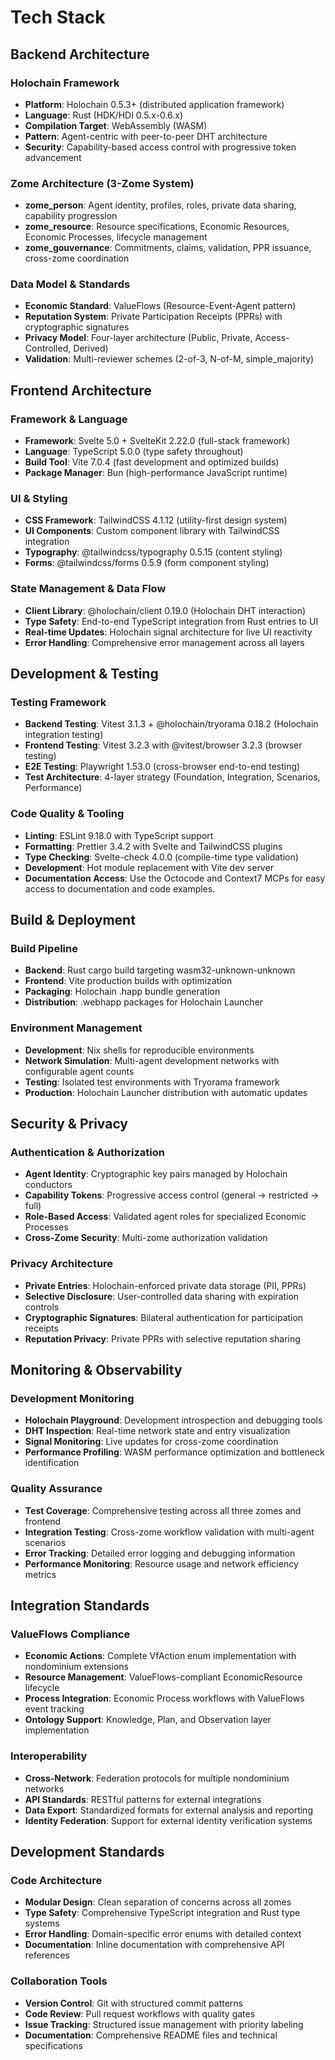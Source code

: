 # Tech Stack

## Backend Architecture

### Holochain Framework

- **Platform**: Holochain 0.5.3+ (distributed application framework)
- **Language**: Rust (HDK/HDI 0.5.x-0.6.x)
- **Compilation Target**: WebAssembly (WASM)
- **Pattern**: Agent-centric with peer-to-peer DHT architecture
- **Security**: Capability-based access control with progressive token advancement

### Zome Architecture (3-Zome System)

- **zome_person**: Agent identity, profiles, roles, private data sharing, capability progression
- **zome_resource**: Resource specifications, Economic Resources, Economic Processes, lifecycle management
- **zome_gouvernance**: Commitments, claims, validation, PPR issuance, cross-zome coordination

### Data Model & Standards

- **Economic Standard**: ValueFlows (Resource-Event-Agent pattern)
- **Reputation System**: Private Participation Receipts (PPRs) with cryptographic signatures
- **Privacy Model**: Four-layer architecture (Public, Private, Access-Controlled, Derived)
- **Validation**: Multi-reviewer schemes (2-of-3, N-of-M, simple_majority)

## Frontend Architecture

### Framework & Language

- **Framework**: Svelte 5.0 + SvelteKit 2.22.0 (full-stack framework)
- **Language**: TypeScript 5.0.0 (type safety throughout)
- **Build Tool**: Vite 7.0.4 (fast development and optimized builds)
- **Package Manager**: Bun (high-performance JavaScript runtime)

### UI & Styling

- **CSS Framework**: TailwindCSS 4.1.12 (utility-first design system)
- **UI Components**: Custom component library with TailwindCSS integration
- **Typography**: @tailwindcss/typography 0.5.15 (content styling)
- **Forms**: @tailwindcss/forms 0.5.9 (form component styling)

### State Management & Data Flow

- **Client Library**: @holochain/client 0.19.0 (Holochain DHT interaction)
- **Type Safety**: End-to-end TypeScript integration from Rust entries to UI
- **Real-time Updates**: Holochain signal architecture for live UI reactivity
- **Error Handling**: Comprehensive error management across all layers

## Development & Testing

### Testing Framework

- **Backend Testing**: Vitest 3.1.3 + @holochain/tryorama 0.18.2 (Holochain integration testing)
- **Frontend Testing**: Vitest 3.2.3 with @vitest/browser 3.2.3 (browser testing)
- **E2E Testing**: Playwright 1.53.0 (cross-browser end-to-end testing)
- **Test Architecture**: 4-layer strategy (Foundation, Integration, Scenarios, Performance)

### Code Quality & Tooling

- **Linting**: ESLint 9.18.0 with TypeScript support
- **Formatting**: Prettier 3.4.2 with Svelte and TailwindCSS plugins
- **Type Checking**: Svelte-check 4.0.0 (compile-time type validation)
- **Development**: Hot module replacement with Vite dev server
- **Documentation Access**: Use the Octocode and Context7 MCPs for easy access to documentation and code examples.

## Build & Deployment

### Build Pipeline

- **Backend**: Rust cargo build targeting wasm32-unknown-unknown
- **Frontend**: Vite production builds with optimization
- **Packaging**: Holochain .happ bundle generation
- **Distribution**: .webhapp packages for Holochain Launcher

### Environment Management

- **Development**: Nix shells for reproducible environments
- **Network Simulation**: Multi-agent development networks with configurable agent counts
- **Testing**: Isolated test environments with Tryorama framework
- **Production**: Holochain Launcher distribution with automatic updates

## Security & Privacy

### Authentication & Authorization

- **Agent Identity**: Cryptographic key pairs managed by Holochain conductors
- **Capability Tokens**: Progressive access control (general → restricted → full)
- **Role-Based Access**: Validated agent roles for specialized Economic Processes
- **Cross-Zome Security**: Multi-zome authorization validation

### Privacy Architecture

- **Private Entries**: Holochain-enforced private data storage (PII, PPRs)
- **Selective Disclosure**: User-controlled data sharing with expiration controls
- **Cryptographic Signatures**: Bilateral authentication for participation receipts
- **Reputation Privacy**: Private PPRs with selective reputation sharing

## Monitoring & Observability

### Development Monitoring

- **Holochain Playground**: Development introspection and debugging tools
- **DHT Inspection**: Real-time network state and entry visualization
- **Signal Monitoring**: Live updates for cross-zome coordination
- **Performance Profiling**: WASM performance optimization and bottleneck identification

### Quality Assurance

- **Test Coverage**: Comprehensive testing across all three zomes and frontend
- **Integration Testing**: Cross-zome workflow validation with multi-agent scenarios
- **Error Tracking**: Detailed error logging and debugging information
- **Performance Monitoring**: Resource usage and network efficiency metrics

## Integration Standards

### ValueFlows Compliance

- **Economic Actions**: Complete VfAction enum implementation with nondominium extensions
- **Resource Management**: ValueFlows-compliant EconomicResource lifecycle
- **Process Integration**: Economic Process workflows with ValueFlows event tracking
- **Ontology Support**: Knowledge, Plan, and Observation layer implementation

### Interoperability

- **Cross-Network**: Federation protocols for multiple nondominium networks
- **API Standards**: RESTful patterns for external integrations
- **Data Export**: Standardized formats for external analysis and reporting
- **Identity Federation**: Support for external identity verification systems

## Development Standards

### Code Architecture

- **Modular Design**: Clean separation of concerns across all zomes
- **Type Safety**: Comprehensive TypeScript integration and Rust type systems
- **Error Handling**: Domain-specific error enums with detailed context
- **Documentation**: Inline documentation with comprehensive API references

### Collaboration Tools

- **Version Control**: Git with structured commit patterns
- **Code Review**: Pull request workflows with quality gates
- **Issue Tracking**: Structured issue management with priority labeling
- **Documentation**: Comprehensive README files and technical specifications
